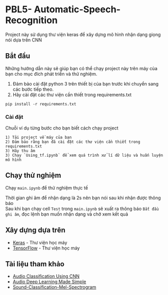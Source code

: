 # PBL5- Automatic-Speech-Recognition

Project này sử dụng thư viện keras để xây dựng mô hình nhận dạng giọng nói dựa trên CNN

## Bắt đầu

Những hướng dẫn này sẽ giúp bạn có thể chạy project này trên máy của bạn cho mục đích phát triển và thử nghiệm.  
1) Đảm bảo cài đặt python 3 trên thiết bị của bạn trước khi chuyển sang các bước tiếp theo.
2) Hãy cài đặt các thư viện cần thiết trong requirements.txt

```angular2html
pip install -r requirements.txt
```

### Cài đặt

Chuỗi ví dụ từng bước cho bạn biết cách chạy project
```
1) Tải project về máy của bạn
2) Đảm bảo rằng bạn đã cài đặt các thư viện cần thiết trong requirements.txt
3) Hãy thu âm 
3) Chạy `Using_tf.ipynb` để xem quá trình xử lí dữ liệu và huấn luyện mô hình
```
## Chạy thử nghiệm  

Chạy `main.ipynb` để thử nghiệm thực tế  

Thời gian ghi âm để nhận dạng là 2s nên bạn nói sau khi nhận được thông báo  
Sau khi bạn chạy cell `Test` trong `main.ipynb` sẽ xuất ra thông báo `Bắt đầu ghi âm`, đọc lệnh bạn muốn nhận dạng và chở xem kết quả  

## Xây dựng dựa trên

* [Keras](https://www.Keras.com) - Thư viện học máy
* [TensorFlow](https://www.Tensorflow.com) - Thư viện học máy

## Tài liệu tham khảo
* [Audio Classification Using CNN](https://medium.com/x8-the-ai-community/audio-classification-using-cnn-coding-example-f9cbd272269e)
* [Audio Deep Learning Made Simple](https://towardsdatascience.com/audio-deep-learning-made-simple-sound-classification-step-by-step-cebc936bbe5)
* [Sound-Classification-Mel-Spectrogram](https://github.com/OmarMedhat22/Sound-Classification-Mel-Spectrogram)